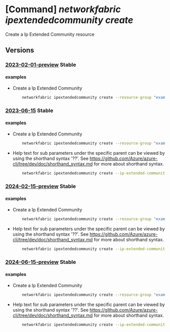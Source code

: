 # [Command] _networkfabric ipextendedcommunity create_

Create a Ip Extended Community resource

## Versions

### [2023-02-01-preview](/Resources/mgmt-plane/L3N1YnNjcmlwdGlvbnMve30vcmVzb3VyY2Vncm91cHMve30vcHJvdmlkZXJzL21pY3Jvc29mdC5tYW5hZ2VkbmV0d29ya2ZhYnJpYy9pcGV4dGVuZGVkY29tbXVuaXRpZXMve30=/2023-02-01-preview.xml) **Stable**

<!-- mgmt-plane /subscriptions/{}/resourcegroups/{}/providers/microsoft.managednetworkfabric/ipextendedcommunities/{} 2023-02-01-preview -->

#### examples

- Create a Ip Extended Community
    ```bash
        networkfabric ipextendedcommunity create --resource-group "example-rg" --location "westus3" --resource-name "example-ipextendedcommunity" --action "Deny" --route-targets "1024:219" "1001:200"
    ```

### [2023-06-15](/Resources/mgmt-plane/L3N1YnNjcmlwdGlvbnMve30vcmVzb3VyY2Vncm91cHMve30vcHJvdmlkZXJzL21pY3Jvc29mdC5tYW5hZ2VkbmV0d29ya2ZhYnJpYy9pcGV4dGVuZGVkY29tbXVuaXRpZXMve30=/2023-06-15.xml) **Stable**

<!-- mgmt-plane /subscriptions/{}/resourcegroups/{}/providers/microsoft.managednetworkfabric/ipextendedcommunities/{} 2023-06-15 -->

#### examples

- Create a Ip Extended Community
    ```bash
        networkfabric ipextendedcommunity create --resource-group "example-rg" --location "westus3" --resource-name "example-ipextendedcommunity" --ip-extended-community-rules "[{action:Permit,sequenceNumber:1234,routeTargets:['1024:219','1001:200']}]"
    ```

- Help text for sub parameters under the specific parent can be viewed by using the shorthand syntax '??'. See https://github.com/Azure/azure-cli/tree/dev/doc/shorthand_syntax.md for more about shorthand syntax.
    ```bash
        networkfabric ipextendedcommunity create --ip-extended-community-rules "??"
    ```

### [2024-02-15-preview](/Resources/mgmt-plane/L3N1YnNjcmlwdGlvbnMve30vcmVzb3VyY2Vncm91cHMve30vcHJvdmlkZXJzL21pY3Jvc29mdC5tYW5hZ2VkbmV0d29ya2ZhYnJpYy9pcGV4dGVuZGVkY29tbXVuaXRpZXMve30=/2024-02-15-preview.xml) **Stable**

<!-- mgmt-plane /subscriptions/{}/resourcegroups/{}/providers/microsoft.managednetworkfabric/ipextendedcommunities/{} 2024-02-15-preview -->

#### examples

- Create a Ip Extended Community
    ```bash
        networkfabric ipextendedcommunity create --resource-group "example-rg" --location "westus3" --resource-name "example-ipextendedcommunity" --ip-extended-community-rules "[{action:Permit,sequenceNumber:1234,routeTargets:['1024:219','1001:200']}]"
    ```

- Help text for sub parameters under the specific parent can be viewed by using the shorthand syntax '??'. See https://github.com/Azure/azure-cli/tree/dev/doc/shorthand_syntax.md for more about shorthand syntax.
    ```bash
        networkfabric ipextendedcommunity create --ip-extended-community-rules "??"
    ```

### [2024-06-15-preview](/Resources/mgmt-plane/L3N1YnNjcmlwdGlvbnMve30vcmVzb3VyY2Vncm91cHMve30vcHJvdmlkZXJzL21pY3Jvc29mdC5tYW5hZ2VkbmV0d29ya2ZhYnJpYy9pcGV4dGVuZGVkY29tbXVuaXRpZXMve30=/2024-06-15-preview.xml) **Stable**

<!-- mgmt-plane /subscriptions/{}/resourcegroups/{}/providers/microsoft.managednetworkfabric/ipextendedcommunities/{} 2024-06-15-preview -->

#### examples

- Create a Ip Extended Community
    ```bash
        networkfabric ipextendedcommunity create --resource-group "example-rg" --location "westus3" --resource-name "example-ipextendedcommunity" --ip-extended-community-rules "[{action:Permit,sequenceNumber:1234,routeTargets:['1024:219','1001:200']}]"
    ```

- Help text for sub parameters under the specific parent can be viewed by using the shorthand syntax '??'. See https://github.com/Azure/azure-cli/tree/dev/doc/shorthand_syntax.md for more about shorthand syntax.
    ```bash
        networkfabric ipextendedcommunity create --ip-extended-community-rules "??"
    ```
